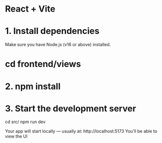 # React + Vite

# 1. Install dependencies

Make sure you have Node.js (v16 or above) installed.

# cd frontend/views
# 2. npm install

# 3. Start the development server
cd src/
npm run dev


Your app will start locally — usually at:
http://localhost:5173
You'll be able to view the UI
